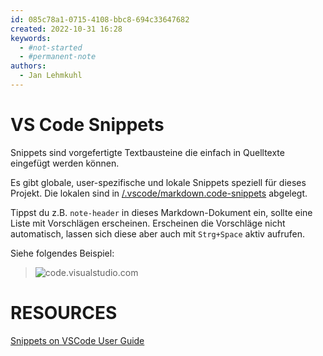```yaml
---
id: 085c78a1-0715-4108-bbc8-694c33647682
created: 2022-10-31 16:28
keywords: 
  - #not-started
  - #permanent-note
authors:
  - Jan Lehmkuhl
---
```



VS Code Snippets
======================================================================

Snippets sind vorgefertigte Textbausteine die einfach in Quelltexte eingefügt werden können.  

Es gibt globale, user-spezifische und lokale Snippets speziell für dieses Projekt. 
Die lokalen sind in [/.vscode/markdown.code-snippets](/.vscode/markdown.code-snippets) abgelegt.  

Tippst du z.B. `note-header` in dieses Markdown-Dokument ein, sollte eine Liste mit Vorschlägen erscheinen. 
Erscheinen die Vorschläge nicht automatisch, lassen sich diese aber auch mit `Strg+Space` aktiv aufrufen. 

Siehe folgendes Beispiel: 

> ![code.visualstudio.com](https://code.visualstudio.com/assets/docs/editor/userdefinedsnippets/ajax-snippet.gif)  




RESOURCES
======================================================================

[Snippets on VSCode User Guide](https://code.visualstudio.com/docs/editor/userdefinedsnippets)  

